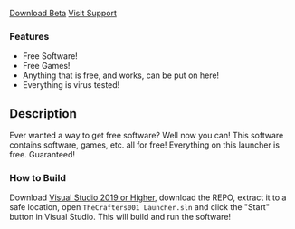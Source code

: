 <a type="button" class="btn btn-primary btn-lg btn-block" href="https://github.com/TheCrafters001/TheCrafters001-Launcher/releases"><i class="fa fa-windows" aria-hidden="true"></i> Download Beta</a>
<a type="button" class="btn btn-warning btn-lg btn-block" href="https://github.com/TheCrafters001/TheCrafters001-Launcher/issues"><i class="fa fa-ticket" aria-hidden="true"></i> Visit Support</a>


### Features
- Free Software!
- Free Games!
- Anything that is free, and works, can be put on here!
- Everything is virus tested!

## Description
Ever wanted a way to get free software? Well now you can! This software contains software, games, etc. all for free! Everything on this launcher is free. Guaranteed!
### How to Build
Download [Visual Studio 2019 or Higher](http://visualstudio.com "Visual Studio 2019 or Higher"), download the REPO, extract it to a safe location, open `TheCrafters001 Launcher.sln` and click the "Start" button in Visual Studio. This will build and run the software!